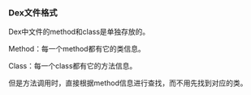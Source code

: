 ### Dex文件格式

Dex中文件的method和class是单独存放的。

Method：每一个method都有它的类信息。

Class：每一个class都有它的方法信息。

但是方法调用时，直接根据method信息进行查找，而不用先找到对应的类。